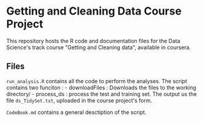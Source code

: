 # Getting and Cleaning Data Course Project

This repository hosts the R code and documentation files for the Data Science's track course "Getting and Cleaning data", available in coursera.

## Files


`run_analysis.R` contains all the code to perform the analyses.
    The script contains two funciton : 
    - downloadFiles : Downloads the files to the working directory/
    - process_ds : process the test and training set.  The output  us the file  `ds_TidySet.txt`,  uploaded in the course project's form.
    
    
`CodeBook.md`  contains a general desctiption of the script.

